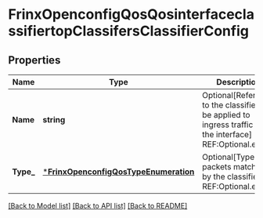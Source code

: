 # FrinxOpenconfigQosQosinterfaceclassifiertopClassifersClassifierConfig

## Properties
Name | Type | Description | Notes
------------ | ------------- | ------------- | -------------
**Name** | **string** | Optional[Reference to the classifier to be applied to ingress traffic on the interface] REF:Optional.empty | [optional] [default to null]
**Type_** | [***FrinxOpenconfigQosTypeEnumeration**](frinx.openconfig.qos.TypeEnumeration.md) | Optional[Type of packets matched by the classifier.] REF:Optional.empty | [optional] [default to null]

[[Back to Model list]](../README.md#documentation-for-models) [[Back to API list]](../README.md#documentation-for-api-endpoints) [[Back to README]](../README.md)


